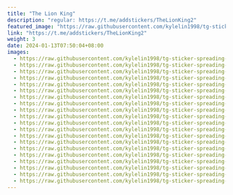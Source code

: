 ```yaml
---
title: "The Lion King"
description: "regular: https://t.me/addstickers/TheLionKing2"
featured_image: "https://raw.githubusercontent.com/kylelin1998/tg-sticker-spreading-worldwide-images/main/img/0273e45e-14a0-447b-ad87-6e0daa0f6dd7.jpg"
link: "https://t.me/addstickers/TheLionKing2"
weight: 3
date: 2024-01-13T07:50:04+08:00
images:
  - https://raw.githubusercontent.com/kylelin1998/tg-sticker-spreading-worldwide-images/main/img/0273e45e-14a0-447b-ad87-6e0daa0f6dd7.jpg
  - https://raw.githubusercontent.com/kylelin1998/tg-sticker-spreading-worldwide-images/main/img/d61386d3-f008-4496-b3f8-00a639cb3669.jpg
  - https://raw.githubusercontent.com/kylelin1998/tg-sticker-spreading-worldwide-images/main/img/fe80e7ab-3aa0-4e25-a76e-17be70708ccd.jpg
  - https://raw.githubusercontent.com/kylelin1998/tg-sticker-spreading-worldwide-images/main/img/0f65695f-aa75-4e26-83e2-812e6311da81.jpg
  - https://raw.githubusercontent.com/kylelin1998/tg-sticker-spreading-worldwide-images/main/img/f8682dbb-9425-4914-bfcc-0419b2e02ace.jpg
  - https://raw.githubusercontent.com/kylelin1998/tg-sticker-spreading-worldwide-images/main/img/d1e9b42a-c1df-428b-bb66-dd30493f2a3a.jpg
  - https://raw.githubusercontent.com/kylelin1998/tg-sticker-spreading-worldwide-images/main/img/bf4e082f-0c20-4b96-ba3c-3d5703c72857.jpg
  - https://raw.githubusercontent.com/kylelin1998/tg-sticker-spreading-worldwide-images/main/img/7a4a6ccd-2643-4b00-98d3-179b09f16faf.jpg
  - https://raw.githubusercontent.com/kylelin1998/tg-sticker-spreading-worldwide-images/main/img/26226860-8e40-4166-a859-9465e426193f.jpg
  - https://raw.githubusercontent.com/kylelin1998/tg-sticker-spreading-worldwide-images/main/img/40b70a21-0ce0-44c0-a725-dc4e88c0148a.jpg
  - https://raw.githubusercontent.com/kylelin1998/tg-sticker-spreading-worldwide-images/main/img/c2fb8f8e-45da-469d-86a7-d396dc24f00d.jpg
  - https://raw.githubusercontent.com/kylelin1998/tg-sticker-spreading-worldwide-images/main/img/b9b8d57f-0594-4562-a203-434a65884670.jpg
  - https://raw.githubusercontent.com/kylelin1998/tg-sticker-spreading-worldwide-images/main/img/b90b6626-4bc5-4067-b4c3-72829f6b4696.jpg
  - https://raw.githubusercontent.com/kylelin1998/tg-sticker-spreading-worldwide-images/main/img/8dd568fa-1cc7-49be-8366-840e51f257e4.jpg
  - https://raw.githubusercontent.com/kylelin1998/tg-sticker-spreading-worldwide-images/main/img/b6c23794-dcb4-4cd3-867c-4ae06fc43401.jpg
  - https://raw.githubusercontent.com/kylelin1998/tg-sticker-spreading-worldwide-images/main/img/bcfd80d0-ee9e-45ab-b9d4-0b7e869800ec.jpg
  - https://raw.githubusercontent.com/kylelin1998/tg-sticker-spreading-worldwide-images/main/img/af2687f0-7007-48fa-85c8-7a55419a6e46.jpg
  - https://raw.githubusercontent.com/kylelin1998/tg-sticker-spreading-worldwide-images/main/img/7e49ba31-a69e-48fe-9860-43dd9e5e3c81.jpg
  - https://raw.githubusercontent.com/kylelin1998/tg-sticker-spreading-worldwide-images/main/img/df372eb3-7275-4fca-8d06-133477f6ee77.jpg
  - https://raw.githubusercontent.com/kylelin1998/tg-sticker-spreading-worldwide-images/main/img/9336a6c6-eeb1-4ed1-bd85-94e16976e433.jpg
---
```

